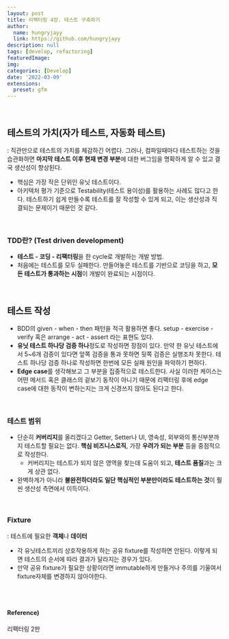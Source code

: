 ```yaml
---
layout: post
title: 리팩터링 4장. 테스트 구축하기
author: 
  name: hungryjayy
  link: https://github.com/hungryjayy
description: null
tags: [develop, refactoring]
featuredImage: 
img: 
categories: [Develop]
date: '2022-03-09'
extensions:
  preset: gfm
---
```


 <br>

## 테스트의 가치(자가 테스트, 자동화 테스트)

: 직관만으로 테스트의 가치를 체감하긴 어렵다. 그러나, 컴파일때마다 테스트하는 것을 습관화하면 **마지막 테스트 이후 현재 변경 부분**에 대한 버그임을 명확하게 알 수 있고 결국 생산성이 향상된다.

* 핵심은 가장 작은 단위인 유닛 테스트이다.
* 아키텍처 평가 기준으로 Testability(테스트 용이성)를 활용하는 사례도 많다고 한다. 테스트하기 쉽게 만들수록 테스트를 잘 작성할 수 있게 되고, 이는 생산성과 직결되는 문제이기 때문인 것 같다.

<br>

### TDD란? (Test driven development)

* **테스트 - 코딩 - 리팩터링**을 한 cycle로 개발하는 개발 방법.
* 처음에는 테스트를 모두 실패한다. 만들어놓은 테스트를 기반으로 코딩을 하고, **모든 테스트가 통과하는 시점**이 개발이 완료되는 시점이다.

<br>

## 테스트 작성

* BDD의 given - when - then 패턴을 적극 활용하면 좋다. setup - exercise - verify 혹은 arrange - act - assert 라는 표현도 있다.
* **유닛 테스트 하나당 검증 하나**정도로 작성하면 장점이 있다. 만약 한 유닛 테스트에서 5~6개 검증이 있다면 앞쪽 검증을 통과 못하면 뒷쪽 검증은 실행조차 못한다. 테스트 하나당 검증 하나로 작성하면 한번에 모든 실패 원인을 파악하기 편하다.
* **Edge case**를 생각해보고 그 부분을 집중적으로 테스트한다. 사실 이러한 케이스는 어떤 메서드 혹은 클래스의 겉보기 동작이 아니기 때문에 리팩터링 후에 edge case에 대한 동작이 변하는지는 크게 신경쓰지 않아도 된다고 한다.

<br>

### 테스트 범위

* 단순히 **커버리지**를 올리겠다고 Getter, Setter나 UI, 영속성, 외부와의 통신부분까지 테스트할 필요는 없다. **핵심 비즈니스로직**, 가장 **우려가 되는 부분** 등을 중점적으로 작성한다.
  * 커버리지는 테스트가 되지 않은 영역을 찾는데 도움이 되고, **테스트 품질**과는 크게 상관 없다.
* 완벽하게가 아니라 **불완전하더라도 일단 핵심적인 부분만이라도 테스트하는 것**이 훨씬 생산성 측면에서 이득이다.

<br>

### Fixture

: 테스트에 필요한 **객체**나 **데이터**

* 각 유닛테스트끼리 상호작용하게 하는 공유 fixture를 작성하면 안된다. 이렇게 되면 테스트의 순서에 따라 결과가 달라지는 경우가 있다.
* 만약 공유 fixture가 필요한 상황이라면 immutable하게 만들거나 주의를 기울여서 fixture자체를 변경하지 않아야한다.

<br><br>

#### Reference)

리팩터링 2판
